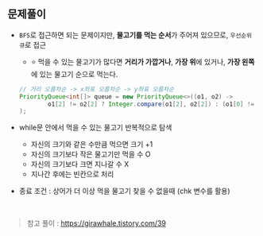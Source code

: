 ## 문제풀이

- `BFS`로 접근하면 되는 문제이지만, **물고기를 먹는 순서**가 주어져 있으므로, `우선순위 큐`로 접근
    - ⭐️ 먹을 수 있는 물고기가 많다면 **거리가 가깝거나**, **가장 위**에 있거나, **가장 왼쪽**에 있는 물고기 순으로 먹는다.

  ```java
  // 거리 오름차순 -> x좌표 오름차순 -> y좌표 오름차순
  PriorityQueue<int[]> queue = new PriorityQueue<>((o1, o2) ->
          o1[2] != o2[2] ? Integer.compare(o1[2], o2[2]) : (o1[0] != o2[0] ? Integer.compare(o1[0], o2[0]) : Integer.compare(o1[1], o2[1]))
  );
  ```
- while문 안에서 먹을 수 있는 물고기 반복적으로 탐색
    - 자신의 크기와 같은 수만큼 먹으면 크기 +1
    - 자신의 크기보다 작은 물고기만 먹을 수 O
    - 자신의 크기보다 크면 지나갈 수 X
    - 지나간 후에는 빈칸으로 처리
- 종료 조건 : 상어가 더 이상 먹을 물고기 찾을 수 없을때 (chk 변수를 활용)

<br>

> 참고 풀이 : https://girawhale.tistory.com/39